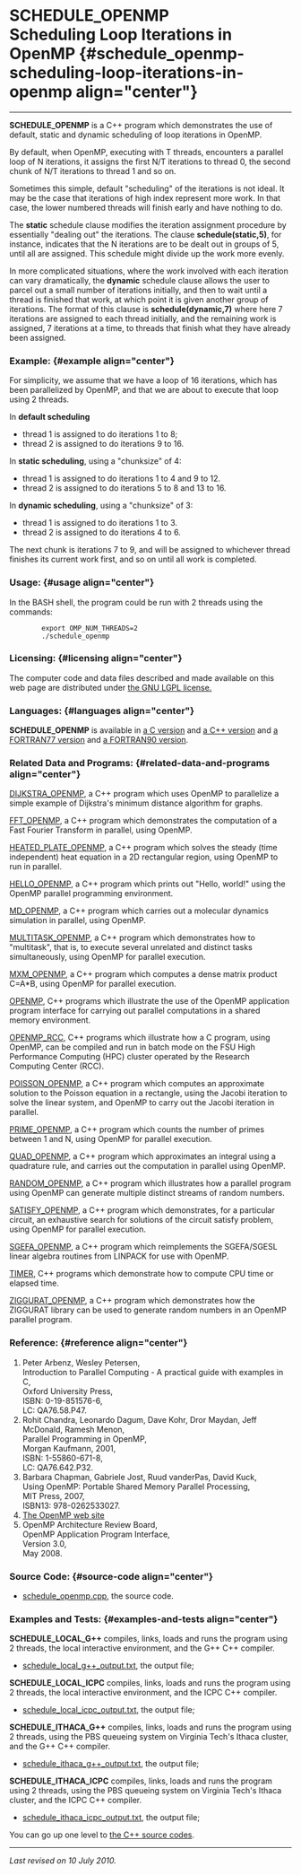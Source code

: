 SCHEDULE\_OPENMP\
Scheduling Loop Iterations in OpenMP {#schedule_openmp-scheduling-loop-iterations-in-openmp align="center"}
====================================

------------------------------------------------------------------------

**SCHEDULE\_OPENMP** is a C++ program which demonstrates the use of
default, static and dynamic scheduling of loop iterations in OpenMP.

By default, when OpenMP, executing with T threads, encounters a parallel
loop of N iterations, it assigns the first N/T iterations to thread 0,
the second chunk of N/T iterations to thread 1 and so on.

Sometimes this simple, default "scheduling" of the iterations is not
ideal. It may be the case that iterations of high index represent more
work. In that case, the lower numbered threads will finish early and
have nothing to do.

The **static** schedule clause modifies the iteration assignment
procedure by essentially "dealing out" the iterations. The clause
**schedule(static,5)**, for instance, indicates that the N iterations
are to be dealt out in groups of 5, until all are assigned. This
schedule might divide up the work more evenly.

In more complicated situations, where the work involved with each
iteration can vary dramatically, the **dynamic** schedule clause allows
the user to parcel out a small number of iterations initially, and then
to wait until a thread is finished that work, at which point it is given
another group of iterations. The format of this clause is
**schedule(dynamic,7)** where here 7 iterations are assigned to each
thread initially, and the remaining work is assigned, 7 iterations at a
time, to threads that finish what they have already been assigned.

### Example: {#example align="center"}

For simplicity, we assume that we have a loop of 16 iterations, which
has been parallelized by OpenMP, and that we are about to execute that
loop using 2 threads.

In **default scheduling**

-   thread 1 is assigned to do iterations 1 to 8;
-   thread 2 is assigned to do iterations 9 to 16.

In **static scheduling**, using a "chunksize" of 4:

-   thread 1 is assigned to do iterations 1 to 4 and 9 to 12.
-   thread 2 is assigned to do iterations 5 to 8 and 13 to 16.

In **dynamic scheduling**, using a "chunksize" of 3:

-   thread 1 is assigned to do iterations 1 to 3.
-   thread 2 is assigned to do iterations 4 to 6.

The next chunk is iterations 7 to 9, and will be assigned to whichever
thread finishes its current work first, and so on until all work is
completed.

### Usage: {#usage align="center"}

In the BASH shell, the program could be run with 2 threads using the
commands:

            export OMP_NUM_THREADS=2
            ./schedule_openmp
          

### Licensing: {#licensing align="center"}

The computer code and data files described and made available on this
web page are distributed under [the GNU LGPL
license.](../../txt/gnu_lgpl.txt)

### Languages: {#languages align="center"}

**SCHEDULE\_OPENMP** is available in [a C
version](../../c_src/schedule_openmp/schedule_openmp.html) and [a C++
version](../../cpp_src/schedule_openmp/schedule_openmp.html) and [a
FORTRAN77 version](../../f77_src/schedule_openmp/schedule_openmp.html)
and [a FORTRAN90
version](../../f_src/schedule_openmp/schedule_openmp.html).

### Related Data and Programs: {#related-data-and-programs align="center"}

[DIJKSTRA\_OPENMP](../../cpp_src/dijkstra_openmp/dijkstra_openmp.html),
a C++ program which uses OpenMP to parallelize a simple example of
Dijkstra's minimum distance algorithm for graphs.

[FFT\_OPENMP](../../cpp_src/fft_openmp/fft_openmp.html), a C++ program
which demonstrates the computation of a Fast Fourier Transform in
parallel, using OpenMP.

[HEATED\_PLATE\_OPENMP](../../cpp_src/heated_plate_openmp/heated_plate_openmp.html),
a C++ program which solves the steady (time independent) heat equation
in a 2D rectangular region, using OpenMP to run in parallel.

[HELLO\_OPENMP](../../cpp_src/hello_openmp/hello_openmp.html), a C++
program which prints out "Hello, world!" using the OpenMP parallel
programming environment.

[MD\_OPENMP](../../cpp_src/md_openmp/md_openmp.html), a C++ program
which carries out a molecular dynamics simulation in parallel, using
OpenMP.

[MULTITASK\_OPENMP](../../cpp_src/multitask_openmp/multitask_openmp.html),
a C++ program which demonstrates how to "multitask", that is, to execute
several unrelated and distinct tasks simultaneously, using OpenMP for
parallel execution.

[MXM\_OPENMP](../../cpp_src/mxm_openmp/mxm_openmp.html), a C++ program
which computes a dense matrix product C=A\*B, using OpenMP for parallel
execution.

[OPENMP](../../cpp_src/openmp/openmp.html), C++ programs which
illustrate the use of the OpenMP application program interface for
carrying out parallel computations in a shared memory environment.

[OPENMP\_RCC](../../cpp_src/openmp_rcc/openmp_rcc.html), C++ programs
which illustrate how a C program, using OpenMP, can be compiled and run
in batch mode on the FSU High Performance Computing (HPC) cluster
operated by the Research Computing Center (RCC).

[POISSON\_OPENMP](../../cpp_src/poisson_openmp/poisson_openmp.html), a
C++ program which computes an approximate solution to the Poisson
equation in a rectangle, using the Jacobi iteration to solve the linear
system, and OpenMP to carry out the Jacobi iteration in parallel.

[PRIME\_OPENMP](../../cpp_src/prime_openmp/prime_openmp.html), a C++
program which counts the number of primes between 1 and N, using OpenMP
for parallel execution.

[QUAD\_OPENMP](../../cpp_src/quad_openmp/quad_openmp.html), a C++
program which approximates an integral using a quadrature rule, and
carries out the computation in parallel using OpenMP.

[RANDOM\_OPENMP](../../cpp_src/random_openmp/random_openmp.html), a C++
program which illustrates how a parallel program using OpenMP can
generate multiple distinct streams of random numbers.

[SATISFY\_OPENMP](../../cpp_src/satisfy_openmp/satisfy_openmp.html), a
C++ program which demonstrates, for a particular circuit, an exhaustive
search for solutions of the circuit satisfy problem, using OpenMP for
parallel execution.

[SGEFA\_OPENMP](../../cpp_src/sgefa_openmp/sgefa_openmp.html), a C++
program which reimplements the SGEFA/SGESL linear algebra routines from
LINPACK for use with OpenMP.

[TIMER](../../cpp_src/timer/timer.html), C++ programs which demonstrate
how to compute CPU time or elapsed time.

[ZIGGURAT\_OPENMP](../../cpp_src/ziggurat_openmp/ziggurat_openmp.html),
a C++ program which demonstrates how the ZIGGURAT library can be used to
generate random numbers in an OpenMP parallel program.

### Reference: {#reference align="center"}

1.  Peter Arbenz, Wesley Petersen,\
    Introduction to Parallel Computing - A practical guide with examples
    in C,\
    Oxford University Press,\
    ISBN: 0-19-851576-6,\
    LC: QA76.58.P47.
2.  Rohit Chandra, Leonardo Dagum, Dave Kohr, Dror Maydan, Jeff
    McDonald, Ramesh Menon,\
    Parallel Programming in OpenMP,\
    Morgan Kaufmann, 2001,\
    ISBN: 1-55860-671-8,\
    LC: QA76.642.P32.
3.  Barbara Chapman, Gabriele Jost, Ruud vanderPas, David Kuck,\
    Using OpenMP: Portable Shared Memory Parallel Processing,\
    MIT Press, 2007,\
    ISBN13: 978-0262533027.
4.  [The OpenMP web site](http://www.openmp.org/)
5.  OpenMP Architecture Review Board,\
    OpenMP Application Program Interface,\
    Version 3.0,\
    May 2008.

### Source Code: {#source-code align="center"}

-   [schedule\_openmp.cpp](schedule_openmp.cpp), the source code.

### Examples and Tests: {#examples-and-tests align="center"}

**SCHEDULE\_LOCAL\_G++** compiles, links, loads and runs the program
using 2 threads, the local interactive environment, and the G++ C++
compiler.

-   [schedule\_local\_g++\_output.txt](schedule_local_g++_output.txt),
    the output file;

**SCHEDULE\_LOCAL\_ICPC** compiles, links, loads and runs the program
using 2 threads, the local interactive environment, and the ICPC C++
compiler.

-   [schedule\_local\_icpc\_output.txt](schedule_local_icpc_output.txt),
    the output file;

**SCHEDULE\_ITHACA\_G++** compiles, links, loads and runs the program
using 2 threads, using the PBS queueing system on Virginia Tech's Ithaca
cluster, and the G++ C++ compiler.

-   [schedule\_ithaca\_g++\_output.txt](schedule_ithaca_g++_output.txt),
    the output file;

**SCHEDULE\_ITHACA\_ICPC** compiles, links, loads and runs the program
using 2 threads, using the PBS queueing system on Virginia Tech's Ithaca
cluster, and the ICPC C++ compiler.

-   [schedule\_ithaca\_icpc\_output.txt](schedule_ithaca_icpc_output.txt),
    the output file;

You can go up one level to [the C++ source codes](../cpp_src.html).

------------------------------------------------------------------------

*Last revised on 10 July 2010.*
